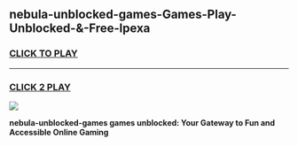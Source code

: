 
## nebula-unblocked-games-Games-Play-Unblocked-&-Free-lpexa
<h3>
<a href="https://premium76.site?title=nebula-unblocked-games&ref=24A">CLICK TO PLAY</a></h3>
<hr>

<h3>
<a href="https://premium76.site?title=nebula-unblocked-games&ref=24A">CLICK 2 PLAY</a>
  
</h3>

<a href="https://premium76.site?title=nebula-unblocked-games&ref=24A"><img src="https://clearcache.store/games.png"></a>


**nebula-unblocked-games games unblocked: Your Gateway to Fun and Accessible Online Gaming**
